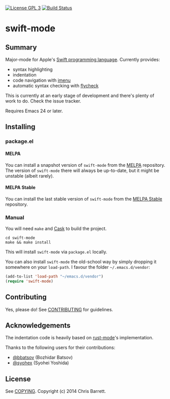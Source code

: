 [![License GPL 3][badge-license]][copying]
[![Build Status][badge-travis]][travis]

# swift-mode

## Summary

Major-mode for Apple's [Swift programming language][swift]. Currently provides:

- syntax highlighting
- indentation
- code navigation with [imenu][]
- automatic syntax checking with [flycheck][]

This is currently at an early stage of development and there's plenty of work to
do. Check the issue tracker.

Requires Emacs 24 or later.

## Installing

### package.el

#### MELPA

You can install a snapshot version of `swift-mode` from the
[MELPA][] repository. The version of
`swift-mode` there will always be up-to-date, but it might be unstable
(albeit rarely).

#### MELPA Stable

You can install the last stable version of `swift-mode` from the
[MELPA Stable][] repository.

### Manual

You will need `make` and [Cask][] to
build the project.

```
cd swift-mode
make && make install
```

This will install `swift-mode` via `package.el` locally.

You can also install `swift-mode` the old-school way by simply dropping it
somewhere on your `load-path`. I favour the
folder `~/.emacs.d/vendor`:

```el
(add-to-list 'load-path "~/emacs.d/vendor")
(require 'swift-mode)
```

## Contributing

Yes, please do! See [CONTRIBUTING][] for guidelines.

## Acknowledgements

The indentation code is heavily based on [rust-mode][]'s
implementation.

Thanks to the following users for their contributions:

- [@bbatsov](https://github.com/bbatsov) (Bozhidar Batsov)
- [@syohex](https://github.com/syohex) (Syohei Yoshida)

## License

See [COPYING][]. Copyright (c) 2014 Chris Barrett.

[badge-license]: https://img.shields.io/badge/license-GPL_3-green.svg
[badge-travis]: https://travis-ci.org/chrisbarrett/swift-mode.png?branch=master
[travis]: https://travis-ci.org/chrisbarrett/swift-mode
[COPYING]: https://github.com/chrisbarrett/swift-mode/blob/master/COPYING
[CONTRIBUTING]: https://github.com/chrisbarrett/swift-mode/blob/master/CONTRIBUTING.md
[swift]: https://developer.apple.com/swift/
[cask]: https://github.com/cask/cask
[rust-mode]: https://github.com/mozilla/rust/tree/master/src/etc/emacs
[melpa]: http://melpa.milkbox.net
[melpa stable]: http://melpa-stable.milkbox.net
[imenu]: http://www.gnu.org/software/emacs/manual/html_node/emacs/Imenu.html
[flycheck]: http://flycheck.readthedocs.org/en/latest/
